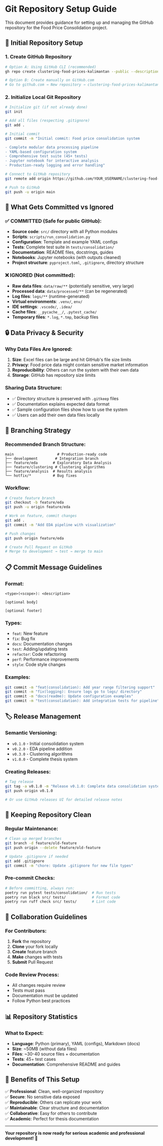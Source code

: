 # Git Repository Setup Guide

This document provides guidance for setting up and managing the GitHub repository for the Food Price Consolidation project.

## 🚀 Initial Repository Setup

### 1. Create GitHub Repository

```bash
# Option A: Using GitHub CLI (recommended)
gh repo create clustering-food-prices-kalimantan --public --description "Food price data consolidator and clustering analyzer for Kalimantan cities"

# Option B: Create manually on GitHub.com
# Go to github.com → New repository → clustering-food-prices-kalimantan
```

### 2. Initialize Local Git Repository

```bash
# Initialize git (if not already done)
git init

# Add all files (respecting .gitignore)
git add .

# Initial commit
git commit -m "Initial commit: Food price consolidation system

- Complete modular data processing pipeline
- YAML-based configuration system
- Comprehensive test suite (45+ tests)
- Jupyter notebook for interactive analysis
- Production-ready logging and error handling"

# Connect to GitHub repository
git remote add origin https://github.com/YOUR_USERNAME/clustering-food-prices-kalimantan.git

# Push to GitHub
git push -u origin main
```

## 📁 What Gets Committed vs Ignored

### ✅ **COMMITTED** (Safe for public GitHub):

-   **Source code**: `src/` directory with all Python modules
-   **Scripts**: `scripts/run_consolidation.py`
-   **Configuration**: Template and example YAML configs
-   **Tests**: Complete test suite in `tests/consolidation/`
-   **Documentation**: README files, docstrings, guides
-   **Notebooks**: Jupyter notebooks (with outputs cleaned)
-   **Project structure**: `pyproject.toml`, `.gitignore`, directory structure

### ❌ **IGNORED** (Not committed):

-   **Raw data files**: `data/raw/**` (potentially sensitive, very large)
-   **Processed data**: `data/processed/**` (can be regenerated)
-   **Log files**: `logs/**` (runtime-generated)
-   **Virtual environments**: `.venv/`, `env/`
-   **IDE settings**: `.vscode/`, `.idea/`
-   **Cache files**: `__pycache__/`, `.pytest_cache/`
-   **Temporary files**: `*.log`, `*.tmp`, backup files

## 🔒 Data Privacy & Security

### **Why Data Files Are Ignored:**

1. **Size**: Excel files can be large and hit GitHub's file size limits
2. **Privacy**: Food price data might contain sensitive market information
3. **Reproducibility**: Others can run the system with their own data
4. **Storage**: GitHub has repository size limits

### **Sharing Data Structure:**

-   ✅ Directory structure is preserved with `.gitkeep` files
-   ✅ Documentation explains expected data format
-   ✅ Sample configuration files show how to use the system
-   ✅ Users can add their own data files locally

## 🌿 Branching Strategy

### **Recommended Branch Structure:**

```
main                    # Production-ready code
├── development        # Integration branch
├── feature/eda       # Exploratory Data Analysis
├── feature/clustering # Clustering algorithms
├── feature/analysis  # Results analysis
└── hotfix/*          # Bug fixes
```

### **Workflow:**

```bash
# Create feature branch
git checkout -b feature/eda
git push -u origin feature/eda

# Work on feature, commit changes
git add .
git commit -m "Add EDA pipeline with visualization"

# Push changes
git push origin feature/eda

# Create Pull Request on GitHub
# Merge to development → test → merge to main
```

## 📋 Commit Message Guidelines

### **Format:**

```
<type>(<scope>): <description>

[optional body]

[optional footer]
```

### **Types:**

-   `feat`: New feature
-   `fix`: Bug fix
-   `docs`: Documentation changes
-   `test`: Adding/updating tests
-   `refactor`: Code refactoring
-   `perf`: Performance improvements
-   `style`: Code style changes

### **Examples:**

```bash
git commit -m "feat(consolidation): Add year range filtering support"
git commit -m "fix(logging): Ensure logs go to logs/ directory"
git commit -m "docs(readme): Update configuration examples"
git commit -m "test(consolidation): Add integration tests for pipeline"
```

## 🏷️ Release Management

### **Semantic Versioning:**

-   `v0.1.0` - Initial consolidation system
-   `v0.2.0` - EDA pipeline addition
-   `v0.3.0` - Clustering algorithms
-   `v1.0.0` - Complete thesis system

### **Creating Releases:**

```bash
# Tag release
git tag -a v0.1.0 -m "Release v0.1.0: Complete data consolidation system"
git push origin v0.1.0

# Or use GitHub releases UI for detailed release notes
```

## 🔄 Keeping Repository Clean

### **Regular Maintenance:**

```bash
# Clean up merged branches
git branch -d feature/old-feature
git push origin --delete feature/old-feature

# Update .gitignore if needed
git add .gitignore
git commit -m "chore: Update .gitignore for new file types"
```

### **Pre-commit Checks:**

```bash
# Before committing, always run:
poetry run pytest tests/consolidation/  # Run tests
poetry run black src/ tests/            # Format code
poetry run ruff check src/ tests/       # Lint code
```

## 👥 Collaboration Guidelines

### **For Contributors:**

1. **Fork** the repository
2. **Clone** your fork locally
3. **Create** feature branch
4. **Make** changes with tests
5. **Submit** Pull Request

### **Code Review Process:**

-   All changes require review
-   Tests must pass
-   Documentation must be updated
-   Follow Python best practices

## 📊 Repository Statistics

### **What to Expect:**

-   **Language**: Python (primary), YAML (configs), Markdown (docs)
-   **Size**: ~50MB (without data files)
-   **Files**: ~30-40 source files + documentation
-   **Tests**: 45+ test cases
-   **Documentation**: Comprehensive README and guides

## 🎯 Benefits of This Setup

✅ **Professional**: Clean, well-organized repository  
✅ **Secure**: No sensitive data exposed  
✅ **Reproducible**: Others can replicate your work  
✅ **Maintainable**: Clear structure and documentation  
✅ **Collaborative**: Easy for others to contribute  
✅ **Academic**: Perfect for thesis documentation

---

**Your repository is now ready for serious academic and professional development!** 🚀
